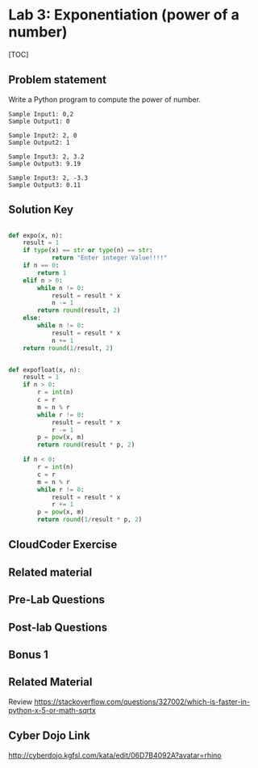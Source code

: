 
# Lab 3: Exponentiation (power of a number)

[TOC]

## Problem statement 

Write a Python program to compute the power of number.

	Sample Input1: 0,2
	Sample Output1: 0
	
	Sample Input2: 2, 0
	Sample Output2: 1

	Sample Input3: 2, 3.2
	Sample Output3: 9.19
		
	Sample Input3: 2, -3.3
	Sample Output3: 0.11



## Solution Key

```python 

def expo(x, n):
    result = 1
    if type(x) == str or type(n) == str:
            return "Enter integer Value!!!!"
    if n == 0:
        return 1
    elif n > 0:
        while n != 0:
            result = result * x
            n -= 1
        return round(result, 2)
    else:
        while n != 0:
            result = result * x
            n += 1
    return round(1/result, 2)


def expofloat(x, n):
    result = 1
    if n > 0:
        r = int(n)
        c = r
        m = n % r
        while r != 0:
            result = result * x
            r -= 1
        p = pow(x, m)
        return round(result * p, 2)

    if n < 0:
        r = int(n)
        c = r
        m = n % r
        while r != 0:
            result = result * x
            r += 1
        p = pow(x, m)
        return round(1/result * p, 2)


```


## CloudCoder Exercise 




## Related material 





## Pre-Lab Questions 



## Post-lab Questions



## Bonus 1 

## Related Material 

Review https://stackoverflow.com/questions/327002/which-is-faster-in-python-x-5-or-math-sqrtx

## Cyber Dojo Link
http://cyberdojo.kgfsl.com/kata/edit/06D7B4092A?avatar=rhino

